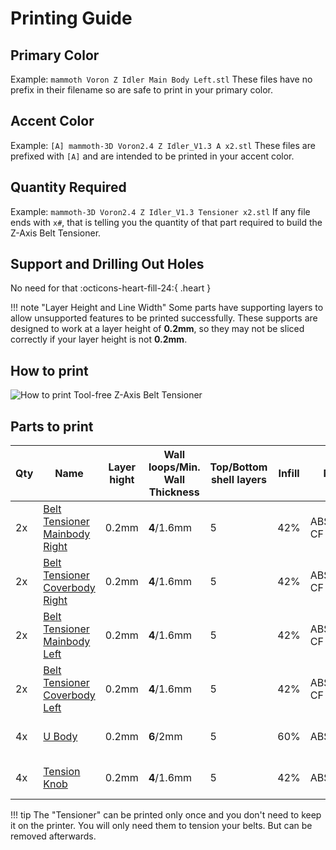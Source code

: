 # **Printing Guide**

## **Primary Color**

Example: `mammoth Voron Z Idler Main Body Left.stl`
These files have no prefix in their filename so are safe to print in your primary color.

## **Accent Color**

Example: `[A] mammoth-3D Voron2.4 Z Idler_V1.3 A x2.stl`
These files are prefixed with `[A]` and are intended to be printed in your accent color.

## **Quantity Required**

Example: `mammoth-3D Voron2.4 Z Idler_V1.3 Tensioner x2.stl`
If any file ends with `x#`, that is telling you the quantity of that part required to build the Z-Axis Belt Tensioner.

## **Support and Drilling Out Holes**

No need for that :octicons-heart-fill-24:{ .heart } 

!!! note "Layer Height and Line Width"
    Some parts have supporting layers to allow unsupported features to be printed successfully. These supports are designed to work at a layer height of **0.2mm**, so they may not be sliced correctly if your layer height is not **0.2mm**.

## **How to print**

![How to print Tool-free Z-Axis Belt Tensioner](../how_to_print.png)

## **Parts to print**
| **Qty** | **Name** | **Layer hight** | **Wall loops/Min. Wall Thickness** | **Top/Bottom shell layers** |**Infill** | **Material** | **Accent Color** |
|---------|----------|-----------------|------------------------------------|-----------------------------|----------------------|---|-|
| 2x | [Belt Tensioner Mainbody Right  ](https://www.printables.com/model/918365-tool-free-z-axis-belt-tensioner-for-voron-24) | 0.2mm | **4**/1.6mm | 5 | 42% |ABS/ASA/PA-CF | :material-close: No |
| 2x | [Belt Tensioner Coverbody Right ](https://www.printables.com/model/918365-tool-free-z-axis-belt-tensioner-for-voron-24) | 0.2mm | **4**/1.6mm | 5 | 42% | ABS/ASA/PA-CF | :material-close: No |
| 2x | [Belt Tensioner Mainbody Left   ](https://www.printables.com/model/918365-tool-free-z-axis-belt-tensioner-for-voron-24)  | 0.2mm | **4**/1.6mm | 5 | 42% | ABS/ASA/PA-CF | :material-close: No |
| 2x | [Belt Tensioner Coverbody Left  ](https://www.printables.com/model/918365-tool-free-z-axis-belt-tensioner-for-voron-24)  | 0.2mm | **4**/1.6mm | 5 | 42% | ABS/ASA/PA-CF | :material-close: No |
| 4x | [U Body                         ](https://www.printables.com/model/918365-tool-free-z-axis-belt-tensioner-for-voron-24)  | 0.2mm | **6**/2mm   | 5 | 60% | ABS/ASA | :material-check: Yes |
| 4x | [Tension Knob                   ](https://www.printables.com/model/918365-tool-free-z-axis-belt-tensioner-for-voron-24)  | 0.2mm | **4**/1.6mm | 5 | 42% | ABS/ASA | :material-check: Yes |

!!! tip
    The "Tensioner" can be printed only once and you don't need to keep it on the printer. You will only need them to tension your belts. But can be removed afterwards. 
